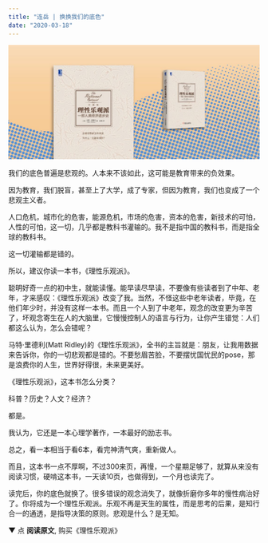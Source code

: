 ```yaml
---
title: "连岳 | 换换我们的底色"
date: "2020-03-18"
---
```


![连岳文章](images/连岳文章picture-61.jpg)  

我们的底色普遍是悲观的。人本来不该如此，这可能是教育带来的负效果。  

因为教育，我们脱盲，甚至上了大学，成了专家，但因为教育，我们也变成了一个悲观主义者。

人口危机，城市化的危害，能源危机，市场的危害，资本的危害，新技术的可怕，人性的可怕，这一切，几乎都是教科书灌输的。我不是指中国的教科书，而是指全球的教科书。

这一切灌输都是错的。

所以，建议你读一本书，《理性乐观派》。

聪明好奇一点的初中生，就能读懂。能早读尽早读，不要像有些读者到了中年、老年，才来感叹：《理性乐观派》改变了我。当然，不怪这些中老年读者，毕竟，在他们年少时，并没有这样一本书。而且一个人到了中老年，观念的改变更为辛苦了，坏观念寄生在人的大脑里，它慢慢控制人的语言与行为，让你产生错觉：人们都这么认为，怎么会错呢？

马特·里德利(Matt Ridley)的《理性乐观派》，全书的主旨就是：朋友，让我用数据来告诉你，你的一切悲观都是错的。不要愁眉苦脸，不要摆忧国忧民的pose，那是浪费你的人生，世界好得很，未来更美好。

《理性乐观派》，这本书怎么分类？

科普？历史？人文？经济？

都是。

我认为，它还是一本心理学著作，一本最好的励志书。  

总之，看一本相当于看6本，看完神清气爽，重新做人。

而且，这本书一点不厚啊，不过300来页，再慢，一个星期足够了，就算从来没有阅读习惯，硬啃这本书，一天读10页，也做得到，一个月也读完了。

读完后，你的底色就换了。很多错误的观念消失了，就像折磨你多年的慢性病治好了。你将成为一个理性乐观派。乐观不再是天生的属性，而是思考的后果，是知行合一的通透，是指导决策的原则。悲观是什么？是无知。

 ****▼**** 点 **阅读原文**, 购买《理性乐观派》
